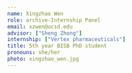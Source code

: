 ```yaml
---
name: Xingzhao Wen
role: archive-Internship Panel
email: xzwen@ucsd.edu
advisor: ["Sheng Zhong"]
internship: ["Vertex pharmaceuticals"]
title: 5th year BISB PhD student
pronouns: she/her
photo: xingzhao_wen.jpg
---
```

